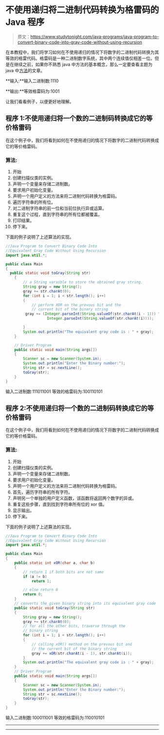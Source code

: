 # 不使用递归将二进制代码转换为格雷码的 Java 程序

> 原文：<https://www.studytonight.com/java-programs/java-program-to-convert-binary-code-into-gray-code-without-using-recursion>

在本教程中，我们将学习如何在不使用递归的情况下将数字的二进制代码转换为其等效的格雷代码。格雷码是一种二进制数字系统，其中两个连续值仅相差一位。但是在继续之前，如果你不熟悉 java 中方法的基本概念，那么一定要查看主题为 java 中[方法](https://www.studytonight.com/java/methods-in-java.php)的文章。

**输入:**输入二进制数:1110

**输出:**等效格雷码为:1001

让我们看看例子，以便更好地理解。

## 程序 1:不使用递归将一个数的二进制码转换成它的等价格雷码

在这个例子中，我们将看到如何在不使用递归的情况下将数字的二进制代码转换成它的等价格雷码。

### 算法:

1.  开始
2.  创建扫描仪类的实例。
3.  声明一个变量来存储二进制数。
4.  要求用户初始化变量。
5.  声明一个用户定义的方法来将二进制代码转换为格雷码。
6.  遍历字符串的所有位。
7.  对二进制字符串的前一位和当前位执行异或运算。
8.  重复这个过程，直到字符串的所有位都被覆盖。
9.  打印结果。
10.  停下来。

下面的例子说明了上述算法的实现。

```java
//Java Program to Convert Binary Code Into 
//Equivalent Gray Code Without Using Recursion
import java.util.*;

public class Main 
{
  public static void toGray(String str)
    {
        // a String varaible to store the obtained gray string.
        String gray = new String();
        gray += str.charAt(0);
        for (int i = 1; i < str.length(); i++)
        {
            // perform XOR on the prevous bit and the
            // current bit of the binary string
         gray += (Integer.parseInt(String.valueOf(str.charAt(i - 1))) ^ 
                   Integer.parseInt(String.valueOf(str.charAt(i))));

        }
        System.out.println("The equivalent gray code is : " + gray);
    }

    // Driver Program
    public static void main(String args[])
    {
        Scanner sc = new Scanner(System.in);
        System.out.println("Enter the Binary number:");
        String str = sc.nextLine();
        toGray(str);
    }
}
```

输入二进制数:111011001
等效的格雷码为:100110101

## 程序 2:不使用递归将一个数的二进制码转换成它的等价格雷码

在这个例子中，我们将看到如何在不使用递归的情况下将数字的二进制代码转换成它的等价格雷码。

### 算法:

1.  开始
2.  创建扫描仪类的实例。
3.  声明一个变量来存储二进制数。
4.  要求用户初始化变量。
5.  声明一个用户定义的方法来将二进制代码转换为格雷码。
6.  首先，遍历字符串的所有字符。
7.  声明另一个单独的用户定义函数，该函数将返回两个数字的异或。
8.  重复这些步骤，直到找到字符串所有位的 xor 值。
9.  显示输出。
10.  停下来。

下面的例子说明了上述算法的实现。

```java
//Java Program to Convert Binary Code Into 
//Equivalent Gray Code Without Using Recursion
import java.util.*;

public class Main 
{
    public static int xOR(char a, char b)
    {
        // return 1 if both bits are not same
        if (a != b)
            return 1;

        // else return 0
        return 0;
    }
    // converts the given binary string into its equivalent gray code
    public static void toGray(String str)
    {
        String gray = new String();
        gray += str.charAt(0);
        // for all the other bits, traverse through the
        // binary string
        for (int i = 1; i < str.length(); i++)
        {
            // calling xOR() method on the prevous bit and
            // the current bit of the binary string
            gray += xOR(str.charAt(i - 1), str.charAt(i));
        }
        System.out.println("The equivalent gray code is : " + gray);
    }
    // Driver Program
    public static void main(String args[])
    {
        Scanner sc = new Scanner(System.in);
        System.out.println("Enter the Binary number:");
        String str = sc.nextLine();
        toGray(str);
    }
}
```

输入二进制数:100011001
等效的格雷码为:110010101

* * *

* * *